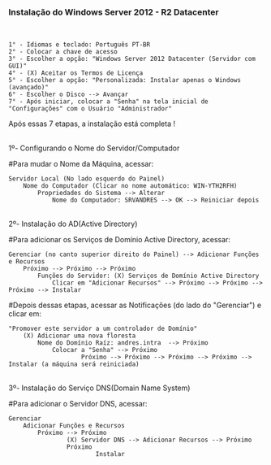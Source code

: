 <h3>Instalação do Windows Server 2012 - R2 Datacenter</h3><br>

	1° - Idiomas e teclado: Português PT-BR
	2° - Colocar a chave de acesso
	3° - Escolher a opção: "Windows Server 2012 Datacenter (Servidor com GUI)"
	4° - (X) Aceitar os Termos de Licença
	5° - Escolher a opção: "Personalizada: Instalar apenas o Windows (avançado)"
	6° - Escolher o Disco --> Avançar
	7° - Após iniciar, colocar a "Senha" na tela inicial de "Configurações" com o Usuário "Administrador"
 Após essas 7 etapas, a instalação está completa !<br><br>

1º- Configurando o Nome do Servidor/Computador<br>

#Para mudar o Nome da Máquina, acessar:
		
  	Servidor Local (No lado esquerdo do Painel)
 		Nome do Computador (Clicar no nome automático: WIN-YTH2RFH)
  			Propriedades do Sistema --> Alterar
				Nome do Computador: SRVANDRES --> OK --> Reiniciar depois

<br>2º- Instalação do AD(Active Directory)

#Para adicionar os Serviços de Domínio Active Directory, acessar:

	Gerenciar (no canto superior direito do Painel) --> Adicionar Funções e Recursos
 		Próximo --> Próximo --> Próximo
  			Funções do Servidor: (X) Serviços de Domínio Active Directory
				Clicar em "Adicionar Recursos" --> Próximo --> Próximo --> Próximo --> Instalar
   					

#Depois dessas etapas, acessar as Notificações (do lado do "Gerenciar") e clicar em:
		
	"Promover este servidor a um controlador de Domínio"
		(X) Adicionar uma nova floresta
			Nome do Domínio Raíz: andres.intra  --> Próximo
   				Colocar a "Senha" --> Próximo
       					Próximo --> Próximo --> Próximo --> Próximo --> Instalar (a máquina será reiniciada)

<br> 3º- Instalação do Serviço DNS(Domain Name System)

#Para adicionar o Servidor DNS, acessar:

	Gerenciar
 		Adicionar Funções e Recursos
   			Próximo	--> Próximo
      				(X) Servidor DNS --> Adicionar Recursos --> Próximo
	  				Próximo
       						Instalar
